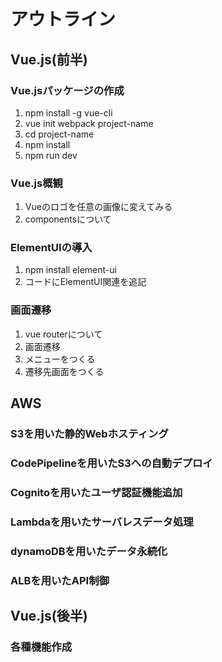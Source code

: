 # アウトライン

## Vue.js(前半)
### Vue.jsパッケージの作成
1. npm install -g vue-cli
1. vue init webpack project-name
1. cd project-name
1. npm install
1. npm run dev

### Vue.js概観
1. Vueのロゴを任意の画像に変えてみる
1. componentsについて

### ElementUIの導入
1. npm install element-ui
1. コードにElementUI関連を追記

### 画面遷移
1. vue routerについて
1. 画面遷移
  1. メニューをつくる
  1. 遷移先画面をつくる

## AWS
### S3を用いた静的Webホスティング
### CodePipelineを用いたS3への自動デプロイ
### Cognitoを用いたユーザ認証機能追加
### Lambdaを用いたサーバレスデータ処理
### dynamoDBを用いたデータ永続化
### ALBを用いたAPI制御

## Vue.js(後半)
### 各種機能作成
